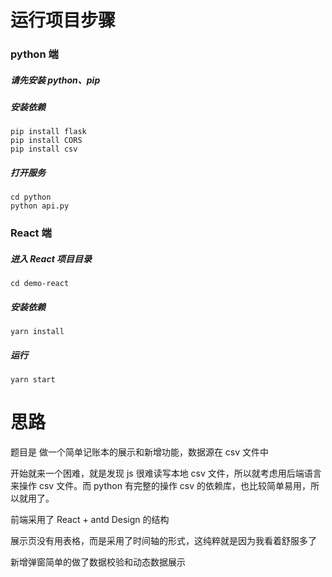 # 运行项目步骤

### python 端

##### 请先安装 python、pip

##### 安装依赖

```
pip install flask
pip install CORS
pip install csv
```

##### 打开服务

```
cd python
python api.py
```

### React 端

##### 进入 React 项目目录

`cd demo-react`

##### 安装依赖

`yarn install`

##### 运行

`yarn start`

# 思路

题目是 做一个简单记账本的展示和新增功能，数据源在 csv 文件中

开始就来一个困难，就是发现 js 很难读写本地 csv 文件，所以就考虑用后端语言来操作 csv 文件。而 python 有完整的操作 csv 的依赖库，也比较简单易用，所以就用了。

前端采用了 React + antd Design 的结构

展示页没有用表格，而是采用了时间轴的形式，这纯粹就是因为我看着舒服多了

新增弹窗简单的做了数据校验和动态数据展示
